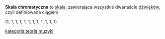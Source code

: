 **Skala chromatyczna** to [skala](skala "wikilink"), zawierająca
wszystkie dwanaście [dźwięków](dźwięk "wikilink"), czyli definiowana
ciągiem

(1, 1, 1, 1, 1, 1, 1, 1, 1, 1, 1, 1)

[kategoria:teoria muzyki](kategoria:teoria_muzyki "wikilink")